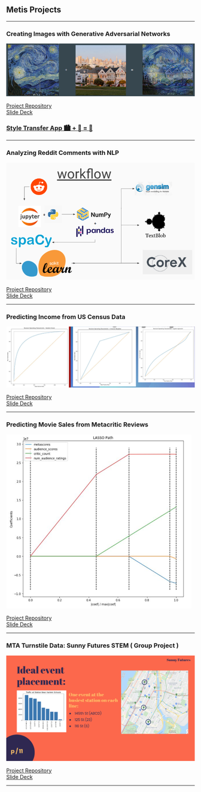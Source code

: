 ## Metis Projects

---

### Creating Images with Generative Adversarial Networks
<img src="images/capstone_thumbnail.png?raw=true"/>

[Project Repository](https://github.com/nhorton04/metis-projects/tree/main/5%20-%20Creating%20Images%20with%20GANs)
<br>
[Slide Deck](https://github.com/nhorton04/metis-projects/blob/main/5%20-%20Creating%20Images%20with%20GANs/Static_Capstone.pdf)

### [Style Transfer App 🏙 + 🌌 = 🌃](http://18.188.208.188:8501/)

---
### Analyzing Reddit Comments with NLP
<img src="images/Screenshot from 2021-04-28 20-57-20.png?raw=true"/>

[Project Repository](https://github.com/nhorton04/metis-projects/tree/main/4%20-%20Analyzing%20Reddit%20Comments%20with%20NLP)
<br>
[Slide Deck](https://github.com/nhorton04/metis-projects/blob/main/4%20-%20Analyzing%20Reddit%20Comments%20with%20NLP/Presentation.pdf)

---

### Predicting Income from US Census Data

<img src="images/Screenshot from 2021-04-30 11-43-33.png?raw=true"/>

[Project Repository](https://github.com/nhorton04/metis-projects/tree/main/3%20-%20Predicting%20Income%20from%20US%20Census%20Data)
<br>
[Slide Deck](https://github.com/nhorton04/metis-projects/blob/main/3%20-%20Predicting%20Income%20from%20US%20Census%20Data/income_classification.pdf)

---

### Predicting Movie Sales from Metacritic Reviews

<img src="images/Screenshot from 2021-05-03 11-06-48.png?raw=true"/>

[Project Repository](https://github.com/nhorton04/metis-projects/tree/main/2%20-%20Predicting%20Movie%20Sales%20from%20Metacritic%20Reviews)
<br>
[Slide Deck](https://github.com/nhorton04/metis-projects/blob/main/2%20-%20Predicting%20Movie%20Sales%20from%20Metacritic%20Reviews/Box%20Office%20Prediction.pdf)

---


### MTA Turnstile Data: Sunny Futures STEM ( Group Project )

<img src="images/Screenshot from 2021-05-03 11-03-27.png?raw=true"/>

[Project Repository](https://github.com/nhorton04/metis-projects/tree/main/1%20-%20MTA%20Turnstile%20Data)
<br>
[Slide Deck](https://github.com/nhorton04/metis-projects/blob/main/1%20-%20MTA%20Turnstile%20Data/Sunny%20Futures%20STEM%20Project.pdf)

---
